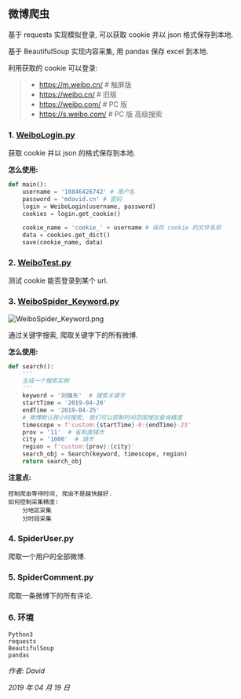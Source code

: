 ## 微博爬虫

基于 requests 实现模拟登录, 可以获取 cookie 并以 json 格式保存到本地.

基于 BeautifulSoup 实现内容采集, 用 pandas 保存 excel 到本地.

利用获取的 cookie 可以登录:
> * https://m.weibo.cn/ # 触屏版
> * https://weibo.cn/ # 旧版
> * https://weibo.com/ # PC 版
> * https://s.weibo.com/ # PC 版 高级搜索

### 1. [WeiboLogin.py](https://github.com/HEUDavid/WeiboSpider/blob/master/WeiboLogin.py)

获取 cookie 并以 json 的格式保存到本地.

**怎么使用:**

```python
def main():
    username = '18846426742' # 用户名
    password = 'mdavid.cn' # 密码
    login = WeiboLogin(username, password)
    cookies = login.get_cookie()

    cookie_name = 'cookie_' + username # 保存 cookie 的文件名称
    data = cookies.get_dict()
    save(cookie_name, data)
```

### 2. [WeiboTest.py](https://github.com/HEUDavid/WeiboSpider/blob/master/CookieTest.py)

测试 cookie 能否登录到某个 url.

### 3. [WeiboSpider_Keyword.py](https://github.com/HEUDavid/WeiboSpider/blob/master/WeiboSpider_Keyword.py)

![WeiboSpider_Keyword.png]("https://github.com/HEUDavid/WeiboSpider/blob/master/pictures/WeiboSpider_Keyword.png")

通过关键字搜索, 爬取关键字下的所有微博.

**怎么使用:**

```python
def search():
    '''
    生成一个搜索实例
    '''
    keyword = '刘强东'  # 搜索关键字
    startTime = '2019-04-20'
    endTime = '2019-04-25'
    # 微博默认按小时搜索, 我们可以控制时间范围增加查询精度
    timescope = f'custom:{startTime}-0:{endTime}-23'
    prov = '11'  # 省和直辖市
    city = '1000'  # 城市
    region = f'custom:{prov}:{city}'
    search_obj = Search(keyword, timescope, region)
    return search_obj
```

**注意点:**

```
控制爬虫等待时间, 爬虫不是越快越好.
如何控制采集精度:
    分地区采集
    分时段采集
```

### 4. SpiderUser.py

爬取一个用户的全部微博.

### 5. SpiderComment.py

爬取一条微博下的所有评论.

### 6. 环境

```
Python3
requests
BeautifulSoup
pandas
```

*作者: David*

*2019 年 04 月 19 日*